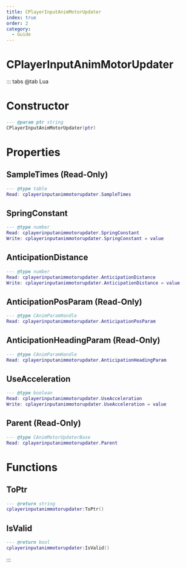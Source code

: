 ```yaml
---
title: CPlayerInputAnimMotorUpdater
index: true
order: 2
category:
  - Guide
---
```


# CPlayerInputAnimMotorUpdater

::: tabs
@tab Lua
# Constructor
```lua
--- @param ptr string
CPlayerInputAnimMotorUpdater(ptr)
```
# Properties
## SampleTimes (Read-Only)
```lua
--- @type table
Read: cplayerinputanimmotorupdater.SampleTimes
```
## SpringConstant 
```lua
--- @type number
Read: cplayerinputanimmotorupdater.SpringConstant
Write: cplayerinputanimmotorupdater.SpringConstant = value
```
## AnticipationDistance 
```lua
--- @type number
Read: cplayerinputanimmotorupdater.AnticipationDistance
Write: cplayerinputanimmotorupdater.AnticipationDistance = value
```
## AnticipationPosParam (Read-Only)
```lua
--- @type CAnimParamHandle
Read: cplayerinputanimmotorupdater.AnticipationPosParam
```
## AnticipationHeadingParam (Read-Only)
```lua
--- @type CAnimParamHandle
Read: cplayerinputanimmotorupdater.AnticipationHeadingParam
```
## UseAcceleration 
```lua
--- @type boolean
Read: cplayerinputanimmotorupdater.UseAcceleration
Write: cplayerinputanimmotorupdater.UseAcceleration = value
```
## Parent (Read-Only)
```lua
--- @type CAnimMotorUpdaterBase
Read: cplayerinputanimmotorupdater.Parent
```
# Functions
## ToPtr
```lua
--- @return string
cplayerinputanimmotorupdater:ToPtr()
```
## IsValid
```lua
--- @return bool
cplayerinputanimmotorupdater:IsValid()
```

:::
